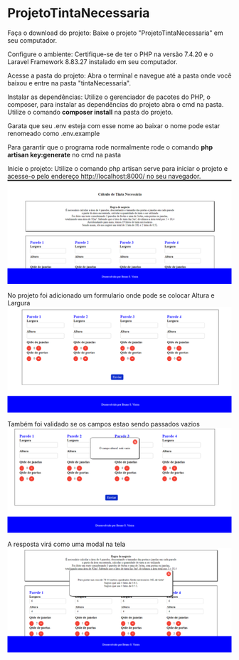 # ProjetoTintaNecessaria
 
Faça o download do projeto: Baixe o projeto "ProjetoTintaNecessaria" em seu computador.

Configure o ambiente: Certifique-se de ter o PHP na versão 7.4.20 e o Laravel Framework 8.83.27 instalado em seu computador.

Acesse a pasta do projeto: Abra o terminal e navegue até a pasta onde você baixou e entre na pasta "tintaNecessaria".

Instalar as dependências: Utilize o gerenciador de pacotes do PHP, o composer, para instalar as dependências do projeto abra o cmd na pasta. Utilize o comando **composer install** na pasta do projeto.

Garata que seu .env esteja com esse nome ao baixar o nome pode estar renomeado como .env.example 

Para garantir que o programa rode normalmente rode o comando **php artisan key:generate** no cmd na pasta

Inicie o projeto: Utilize o comando php artisan serve para iniciar o projeto e acesse-o pelo endereço http://localhost:8000/ no seu navegador.
<img src="img/telaInicial.PNG" alt="tela-Principal">

No projeto foi adicionado um formulario onde pode se colocar Altura e Largura 
<img src="img/formulario.PNG" alt="tela-Principal">

Também foi validado se os campos estao sendo passados vazios 
<img src="img/DadosVazios.PNG" alt="tela-Principal">

A resposta virá como uma modal na tela 
<img src="img/usoModal.PNG" alt="tela-Principal">
